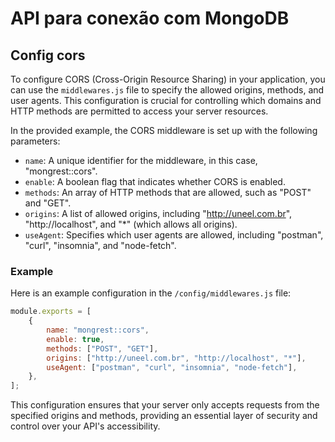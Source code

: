 # API para conexão com MongoDB

## Config cors

To configure CORS (Cross-Origin Resource Sharing) in your application, you can use the `middlewares.js` file to specify the allowed origins, methods, and user agents. This configuration is crucial for controlling which domains and HTTP methods are permitted to access your server resources.

In the provided example, the CORS middleware is set up with the following parameters:

-   `name`: A unique identifier for the middleware, in this case, "mongrest::cors".
-   `enable`: A boolean flag that indicates whether CORS is enabled.
-   `methods`: An array of HTTP methods that are allowed, such as "POST" and "GET".
-   `origins`: A list of allowed origins, including "http://uneel.com.br", "http://localhost", and "\*" (which allows all origins).
-   `useAgent`: Specifies which user agents are allowed, including "postman", "curl", "insomnia", and "node-fetch".

### Example

Here is an example configuration in the `/config/middlewares.js` file:

```javascript
module.exports = [
    {
        name: "mongrest::cors",
        enable: true,
        methods: ["POST", "GET"],
        origins: ["http://uneel.com.br", "http://localhost", "*"],
        useAgent: ["postman", "curl", "insomnia", "node-fetch"],
    },
];
```

This configuration ensures that your server only accepts requests from the specified origins and methods, providing an essential layer of security and control over your API's accessibility.
